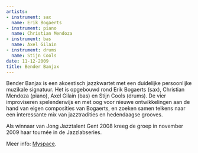 ```yaml
---
artists:
- instrument: sax
  name: Erik Bogaerts
- instrument: piano
  name: Christian Mendoza
- instrument: bas
  name: Axel Gilain
- instrument: drums
  name: Stijn Cools
date: 11-12-2009
title: Bender Banjax
---
```

Bender Banjax is een akoestisch jazzkwartet met een duidelijke persoonlijke muzikale signatuur. 
Het is opgebouwd rond Erik Bogaerts (sax), Christian Mendoza (piano), Axel Gilain (bas) en 
Stijn Cools (drums). De vier improviseren spelenderwijs en met oog voor nieuwe ontwikkelingen 
aan de hand van eigen composities van Bogaerts, en zoeken samen telkens naar een interessante 
mix van jazztradities en hedendaagse grooves. 

Als winnaar van Jong Jazztalent Gent 2008 
kreeg de groep in november 2009 haar tournée in de Jazzlabseries. 

Meer info: [Myspace](http://www.myspace.com:80/benderbanjax).